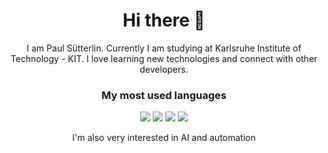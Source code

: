 <h1 align="center">
Hi there 👋
</h1>

<p align="center">
I am Paul Sütterlin. Currently I am studying at Karlsruhe Institute of Technology - KIT. I love learning new technologies and connect with other developers.
</p>

<h3 align="center">
  My most used languages
</h3>
<div align="center">
  <img src="https://img.shields.io/badge/-CSHARP-239120?style=for-the-badge&logo=C%20Sharp&logoColor=36d132&labelColor=282828"/>
  <img src="https://img.shields.io/badge/-JavaScript-F7DF1E?style=for-the-badge&logo=JavaScript&logoColor=f9e756&labelColor=282828"/>
  <img src="https://img.shields.io/badge/-Python-3776AB?style=for-the-badge&logo=Python&logoColor=5d99cb&labelColor=282828"/>
  <img src="https://img.shields.io/badge/-php-777BB4?style=for-the-badge&logo=PHP&logoColor=999cc6&labelColor=282828"/>
</div>

<p align="center">
  I'm also very interested in AI and automation
</p>
